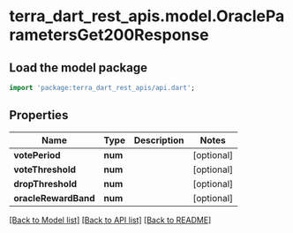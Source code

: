 # terra_dart_rest_apis.model.OracleParametersGet200Response

## Load the model package
```dart
import 'package:terra_dart_rest_apis/api.dart';
```

## Properties
Name | Type | Description | Notes
------------ | ------------- | ------------- | -------------
**votePeriod** | **num** |  | [optional] 
**voteThreshold** | **num** |  | [optional] 
**dropThreshold** | **num** |  | [optional] 
**oracleRewardBand** | **num** |  | [optional] 

[[Back to Model list]](../README.md#documentation-for-models) [[Back to API list]](../README.md#documentation-for-api-endpoints) [[Back to README]](../README.md)


